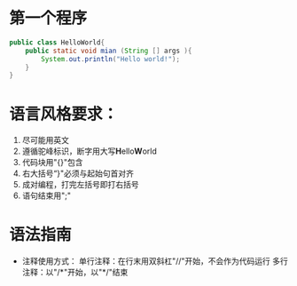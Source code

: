 # 第一个程序

```java
public class HelloWorld{
    public static void mian (String [] args ){
        System.out.println("Hello world!");
    }
}
```

# 语言风格要求：

1. 尽可能用英文
2. 遵循驼峰标识，断字用大写**H**ello**W**orld
3. 代码块用"{}"包含
4. 右大括号“}"必须与起始句首对齐
5. 成对编程，打完左括号即打右括号
6. 语句结束用";"

# 语法指南

* 注释使用方式：
单行注释：在行末用双斜杠"//"开始，不会作为代码运行
多行注释：以"/\*"开始，以"*\/"结束

